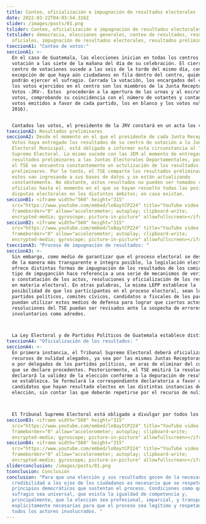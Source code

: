```yaml
---
title: Conteo, oficialización e impugnación de resultados electorales
date: 2022-03-22T04:03:54.316Z
slider: /images/posts/01.png
tslider: Conteo, oficialización e impugnación de resultados electorales
txtslider: democracia, elecciones generales, conteo de resultados, resultados
  oficiales, impugnación de resultados electorales, resultados preliminares
tseccionA1: "Conteo de votos:"
seccionA1: >-
  En el caso de Guatemala, las elecciones inician en todas los centros de
  votación a las siete de la mañana del día de su celebración. El cierre de los
  centro de votaciones sucede a las seis de la tarde del mismo día, con la
  excepción de que haya aún ciudadanos en fila dentro del centro, quiénes aún
  podrán ejercer el sufragio. Cerrada la votación, los encargados del conteo de
  los votos ejercidos en el centro son los miembros de la Junta Receptora de
  Votos -JRV-. Estos  procederán a la apertura de las urnas y al escrutinio de
  votos, comprobando su coincidencia con el número de votantes y contando los
  votos emitidos a favor de cada partido, los en blanco y los votos nulos (TSE,
  2016).


  Contados los votos, el presidente de la JRV constará en un acta los votos válidos emitidos y hará entrega de los mismos a los delegados de la Junta Electoral Municipal -JEM-. Esta deberá recopilar todas las actas y resultados de las JRV dentro de su jursidicción y establecer el resultado oficial dentro de su municipio (TSE, 2016). Inmediatamente, el representante de la JEM deberá trasladar los resultados de su jurisdicción a la Junta Electoral Departamental -JED- para que dicho órgano electoral pueda totalizar los resultados preliminares del proceso electoral en su departamento. Estos resultados se enviarán al Tribunal Supremo Electoral -TSE- para que se haga el anuncio oficial del proceso electoral en disputa.
tseccionA2: Resultados preliminares
seccionA2: Desde el momento en el que el presidente de cada Junta Receptora de
  Votos haya entregado los resultados de su centro de votación a la Junta
  Electoral Municipal, está obligado a informar esta circunstancia al Tribunal
  Supremo Electoral. Lo mismo sucede con las JEM al momento de entregar sus
  resultados preliminares a las Juntas Electorales Departamentales, por lo que
  el TSE se encuentra constantemente en actulización de los resultados
  preliminares. Por lo tanto, el TSE comparte los resultados preliminares según
  estos van ingresando a sus bases de datos y se están actualizando
  constantemente. No obstante, estos resultados no pueden ser tomados como
  oficiales hasta el momento en el que se hayan resuelto todas las posibles
  disputas electorales en los distintos ámbitos; en caso existan.
seccionB1: <iframe width="560" height="315"
  src="https://www.youtube.com/embed/lo8aytCP224" title="YouTube video player"
  frameborder="0" allow="accelerometer; autoplay; clipboard-write;
  encrypted-media; gyroscope; picture-in-picture" allowfullscreen></iframe>
seccionB2: <iframe width="560" height="315"
  src="https://www.youtube.com/embed/lo8aytCP224" title="YouTube video player"
  frameborder="0" allow="accelerometer; autoplay; clipboard-write;
  encrypted-media; gyroscope; picture-in-picture" allowfullscreen></iframe>
tseccionA3: "Proceso de impugnación de resultados: "
seccionA3: >-
  Sin embargo, como medio de garantizar que el proceso electoral se desarrolle
  de la manera más transparente e íntegra posible, la legislación electoral
  ofrece distintas formas de impugnación de los resultados de los comicios. Este
  tipo de impuganción hace referencia a una serie de mecanismos de verificación
  o constatación de los actos, resoluciones y oficialización de los resultados
  en materia electoral. En otras palabras, la misma LEPP establece la
  posibilidad de que los participantes en el proceso electoral, sean los
  partidos políticos, comités cívicos, candidatos o fiscales de los partidos,
  puedan utilizar estos medios de defensa para lograr que ciertos actos o
  resoluciones del TSE puedan ser revisados ante la sospecha de errores, tanto
  involuntarios como adredes. 



  La Ley Electoral y de Partidos Políticos de Guatemala establece distintos mecanismos para la aclaración y/o repetición del conteo de votos o, en casos más extremos, del proceso total de la elección. Sin embargo, para los fines ilustrativos del presente, únicamente se han seleccionado los tres mecanismos más frecuentados para la resolución de las cuestionantes sobre los comicios electorales.
tseccionA4: "Oficialización de los resultados: "
seccionA4: >-
  En primera instancia, el Tribunal Supremo Electoral deberá oficializar los
  recursos de nulidad alegados, ya sea por las mismas Juntas Receptoras de Votos
  o por delegados de los partidos políticos, en aras de eliminar del cómputo las
  que se declare procedentes. Posteriormente, el TSE emitirá la resolución que
  declarará la validez de la elección conforme a la depuración de resultados que
  se establezca. Se formulará la correspondiente declaratoria a favor de los
  candidatos que hayan resultado electos en las distintas instancias de
  elección, sin contar las que deberán repetirse por el recurso de nulidad. 



  El Tribunal Supremo Electoral está obligado a divulgar por todos los medios de comunicación, los resultados electorales, parciales y definitivos, dentro del plazo de ocho días siguientes a la terminación del proceso electoral.
seccionB3: <iframe width="560" height="315"
  src="https://www.youtube.com/embed/lo8aytCP224" title="YouTube video player"
  frameborder="0" allow="accelerometer; autoplay; clipboard-write;
  encrypted-media; gyroscope; picture-in-picture" allowfullscreen></iframe>
seccionB4: <iframe width="560" height="315"
  src="https://www.youtube.com/embed/lo8aytCP224" title="YouTube video player"
  frameborder="0" allow="accelerometer; autoplay; clipboard-write;
  encrypted-media; gyroscope; picture-in-picture" allowfullscreen></iframe>
sliderconclusion: /images/posts/01.png
tconclusion: Conclusión
conclusion: "Para que una elección y sus resultados gocen de la necesaria
  credibilidad a los ojos de los ciudadanos es necesario que se respeten los
  principios democráticos que sustentan el proceso. Condiciones como que el
  sufragio sea universal, que exista la igualdad de competencia y,
  principalmente, que la elección sea profesional, imparcial, y transparente son
  explícitamente necesarias para que el proceso sea legítimo y respetado por
  todos los actores involucrados. "
---
```

